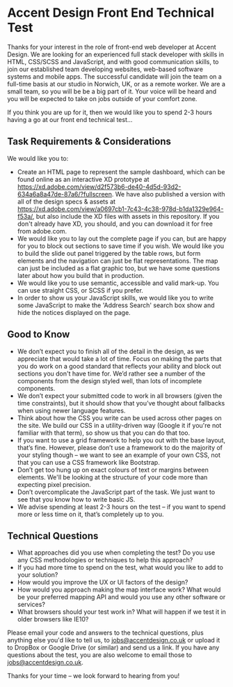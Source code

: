 Accent Design Front End Technical Test
======================================

Thanks for your interest in the role of front-end web developer at Accent Design. We are looking for an experienced full stack developer with skills in HTML, CSS/SCSS and JavaScript, and with good communication skills, to join our established team developing websites, web-based software systems and mobile apps. The successful candidate will join the team on a full-time basis at our studio in Norwich, UK, or as a remote worker. We are a small team, so you will be be a big part of it. Your voice will be heard and you will be expected to take on jobs outside of your comfort zone.

If you think you are up for it, then we would like you to spend 2-3 hours having a go at our front end technical test...

## Task Requirements & Considerations

We would like you to:
* Create an HTML page to represent the sample dashboard, which can be found online as an interactive XD prototype at https://xd.adobe.com/view/d2f573b6-de40-4d5d-93d2-634a6a8a47de-87a6/?fullscreen. We have also published a version with all of the design specs & assets at https://xd.adobe.com/view/a0697cb1-7c43-4c38-978d-b1da1329e964-f53a/, but also include the XD files with assets in this repository. If you don't already have XD, you should, and you can download it for free from adobe.com.
* We would like you to lay out the complete page if you can, but are happy for you to block out sections to save time if you wish. We would like you to build the slide out panel triggered by the table rows, but form elements and the navigation can just be flat representations. The map can just be included as a flat graphic too, but we have some questions later about how you build that in production.
* We would like you to use semantic, accessible and valid mark-up. You can use straight CSS, or SCSS if you prefer.
* In order to show us your JavaScript skills, we would like you to write some JavaScript to make the 'Address Search' search box show and hide the notices displayed on the page.


## Good to Know

* We don’t expect you to finish all of the detail in the design, as we appreciate that would take a lot of time. Focus on making the parts that you do work on a good standard that reflects your ability and block out sections you don't have time for. We’d rather see a number of the components from the design styled well, than lots of incomplete components. 
* We don’t expect your submitted code to work in all browsers (given the time constraints), but it should show that you’ve thought about fallbacks when using newer language features.
* Think about how the CSS you write can be used across other pages on the site.  We build our CSS in a utility-driven way (Google it if you're not familiar with that term), so show us that you can do that too. 
* If you want to use a grid framework to help you out with the base layout, that’s fine.  However, please don’t use a framework to do the majority of your styling though – we want to see an example of your own CSS, not that you can use a CSS framework like Bootstrap.
* Don’t get too hung up on exact colours of text or margins between elements. We'll be looking at the structure of your code more than expecting pixel precision.
* Don’t overcomplicate the JavaScript part of the task.  We just want to see that you know how to write basic JS. 
* We advise spending at least 2-3 hours on the test – if you want to spend more or less time on it, that’s completely up to you.


## Technical Questions

* What approaches did you use when completing the test?  Do you use any CSS methodologies or techniques to help this approach?
* If you had more time to spend on the test, what would you like to add to your solution?
* How would you improve the UX or UI factors of the design?
* How would you approach making the map interface work? What would be your preferred mapping API and would you use any other software or services?
* What browsers should your test work in?  What will happen if we test it in older browsers like IE10?

Please email your code and answers to the technical questions, plus anything else you'd like to tell us, to jobs@accentdesign.co.uk or upload it to DropBox or Google Drive (or similar) and send us a link. If you have any questions about the test, you are also welcome to email those to jobs@accentdesign.co.uk.

Thanks for your time – we look forward to hearing from you!
